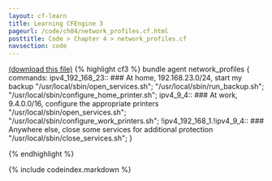 ```yaml
---
layout: cf-learn
title: Learning CFEngine 3
pageurl: /code/ch04/network_profiles.cf.html
posttitle: Code > Chapter 4 > network_profiles.cf
navsection: code
---
```


[(download this file)](/src/ch04/network_profiles.cf)
{% highlight cf3 %}
bundle agent network_profiles
{
  commands:
    ipv4_192_168_23::   ### At home, 192.168.23.0/24, start my backup
      "/usr/local/sbin/open_services.sh";
      "/usr/local/sbin/run_backup.sh";
      "/usr/local/sbin/configure_home_printer.sh";
    ipv4_9_4::         ### At work, 9.4.0.0/16, configure the appropriate printers
      "/usr/local/sbin/open_services.sh";
      "/usr/local/sbin/configure_work_printers.sh";
    !ipv4_192_168_1.!ipv4_9_4::   ### Anywhere else, close some services for additional protection
      "/usr/local/sbin/close_services.sh";
}

{% endhighlight %}

{% include codeindex.markdown %}
